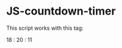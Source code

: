 # JS-countdown-timer

This script works with this tag:
        <div id="timer">
					<span class="hours">18</span>
					<span>:</span>
					<span class="minutes">20</span>
					<span>:</span>
					<span class="seconds">11</span>
				</div>
